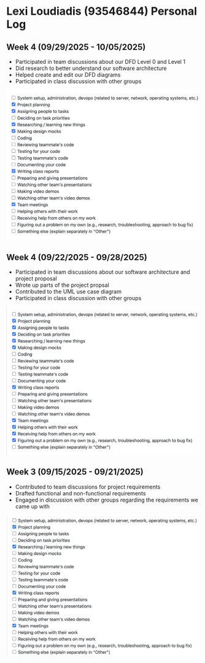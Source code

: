 # Lexi Loudiadis (93546844) Personal Log

## Week 4 (09/29/2025 - 10/05/2025)

- Participated in team discussions about our DFD Level 0 and Level 1
- Did research to better understand our software architecture
- Helped create and edit our DFD diagrams
- Participated in class discussion with other groups

![Type of tasks I worked on](imgs/Week%205%20Lexi.png)


## Week 4 (09/22/2025 - 09/28/2025)

- Participated in team discussions about our software architecture and project proposal
- Wrote up parts of the project propsal
- Contributed to the UML use case diagram
- Participated in class discussion with other groups

![Type of tasks I worked on](imgs/Week%204.png)


## Week 3 (09/15/2025 - 09/21/2025)

- Contributed to team discussions for project requirements
- Drafted functional and non-functional requirements
- Engaged in discussion with other groups regarding the requirements we came up with

![Type of tasks I worked on](imgs/Lexi%20Loudiadis%20Week%203.png)

